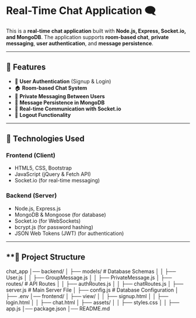 # Real-Time Chat Application 🗨️

This is a **real-time chat application** built with **Node.js, Express, Socket.io, and MongoDB**. The application supports **room-based chat**, **private messaging**, **user authentication**, and **message persistence**.

---

## **📌 Features**
- 🔐 **User Authentication** (Signup & Login)
- 🏠 **Room-based Chat System**
- 💬 **Private Messaging Between Users**
- 💾 **Message Persistence in MongoDB**
- 🔄 **Real-time Communication with Socket.io**
- 🚪 **Logout Functionality**

---

## **📌 Technologies Used**
### **Frontend (Client)**
- HTML5, CSS, Bootstrap
- JavaScript (jQuery & Fetch API)
- Socket.io (for real-time messaging)

### **Backend (Server)**
- Node.js, Express.js
- MongoDB & Mongoose (for database)
- Socket.io (for WebSockets)
- bcrypt.js (for password hashing)
- JSON Web Tokens (JWT) (for authentication)

---
## **📌 Project Structure
chat_app
│── backend/
│   ├── models/        # Database Schemas
│   │   ├── User.js
│   │   ├── GroupMessage.js
│   │   ├── PrivateMessage.js
│   ├── routes/        # API Routes
│   │   ├── authRoutes.js
│   │   ├── chatRoutes.js
│   ├── server.js      # Main Server File
│   ├── config.js      # Database Configuration
│   ├── .env 
│── frontend/
│   ├── view/
│   │   ├── signup.html
│   │   ├── login.html
│   │   ├── chat.html
│   ├── assets/
│   │   ├── styles.css
│   │   ├── app.js
│── package.json
│── README.md

